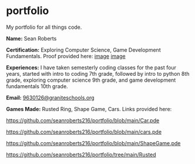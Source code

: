 # portfolio

My portfolio for all things code.

**Name:** Sean Roberts

**Certification:** Exploring Computer Science, Game Development Fundamentals. Proof provided here: [image](https://github.com/seanroberts216/portfolio/blob/main/Sean%20T%20Roberts_Exploring%20Computer%20Science_12072023.pdf) [image](https://github.com/seanroberts216/portfolio/blob/main/Sean%20T%20Roberts_Game%20Development%20Fundamentals_12162024.pdf)

**Experiences:** I have taken semesterly coding classes for the past four years, started with intro to coding 7th grade, followed by intro to python 8th grade, exploring computer science 9th grade, and game development fundamentals 10th grade.

**Email:** 9630126@graniteschools.org

**Games Made:** Rusted Ring, Shape Game, Cars. Links provided here:

https://github.com/seanroberts216/portfolio/blob/main/Car.pde

https://github.com/seanroberts216/portfolio/blob/main/cars.pde

https://github.com/seanroberts216/portfolio/blob/main/ShapeGame.pde

https://github.com/seanroberts216/portfolio/tree/main/Rusted
